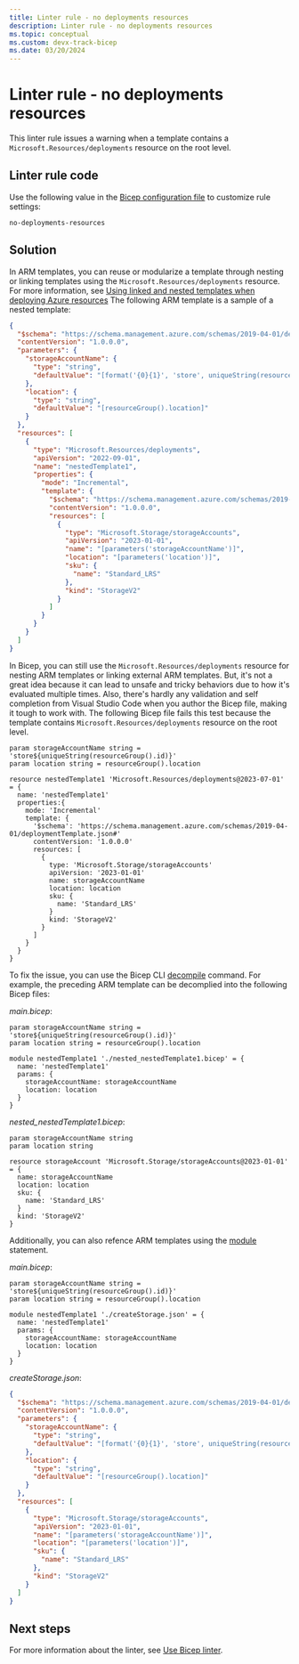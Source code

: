 ```yaml
---
title: Linter rule - no deployments resources
description: Linter rule - no deployments resources
ms.topic: conceptual
ms.custom: devx-track-bicep
ms.date: 03/20/2024
---
```


# Linter rule - no deployments resources

This linter rule issues a warning when a template contains a `Microsoft.Resources/deployments` resource on the root level.

## Linter rule code

Use the following value in the [Bicep configuration file](bicep-config-linter.md) to customize rule settings:

`no-deployments-resources`

## Solution

In ARM templates, you can reuse or modularize a template through nesting or linking templates using the `Microsoft.Resources/deployments` resource. For more information, see [Using linked and nested templates when deploying Azure resources](../templates/linked-templates.md) The following ARM template is a sample of a nested template:

```json
{
  "$schema": "https://schema.management.azure.com/schemas/2019-04-01/deploymentTemplate.json#",
  "contentVersion": "1.0.0.0",
  "parameters": {
    "storageAccountName": {
      "type": "string",
      "defaultValue": "[format('{0}{1}', 'store', uniqueString(resourceGroup().id))]"
    },
    "location": {
      "type": "string",
      "defaultValue": "[resourceGroup().location]"
    }
  },
  "resources": [
    {
      "type": "Microsoft.Resources/deployments",
      "apiVersion": "2022-09-01",
      "name": "nestedTemplate1",
      "properties": {
        "mode": "Incremental",
        "template": {
          "$schema": "https://schema.management.azure.com/schemas/2019-04-01/deploymentTemplate.json#",
          "contentVersion": "1.0.0.0",
          "resources": [
            {
              "type": "Microsoft.Storage/storageAccounts",
              "apiVersion": "2023-01-01",
              "name": "[parameters('storageAccountName')]",
              "location": "[parameters('location')]",
              "sku": {
                "name": "Standard_LRS"
              },
              "kind": "StorageV2"
            }
          ]
        }
      }
    }
  ]
}
```

In Bicep, you can still use the `Microsoft.Resources/deployments` resource for nesting ARM templates or linking external ARM templates. But, it's not a great idea because it can lead to unsafe and tricky behaviors due to how it's evaluated multiple times. Also, there's hardly any validation and self completion from Visual Studio Code when you author the Bicep file, making it tough to work with. The following Bicep file fails this test because the template contains `Microsoft.Resources/deployments` resource on the root level.

```bicep
param storageAccountName string = 'store${uniqueString(resourceGroup().id)}'
param location string = resourceGroup().location

resource nestedTemplate1 'Microsoft.Resources/deployments@2023-07-01' = {
  name: 'nestedTemplate1'
  properties:{
    mode: 'Incremental'
    template: {
      '$schema': 'https://schema.management.azure.com/schemas/2019-04-01/deploymentTemplate.json#'
      contentVersion: '1.0.0.0'
      resources: [
        {
          type: 'Microsoft.Storage/storageAccounts'
          apiVersion: '2023-01-01'
          name: storageAccountName
          location: location
          sku: {
            name: 'Standard_LRS'
          }
          kind: 'StorageV2'
        }
      ]
    }    
  }
}
```

To fix the issue, you can use the Bicep CLI [decompile](./bicep-cli.md#decompile) command. For example, the preceding ARM template can be decomplied into the following Bicep files:

_main.bicep_:

```bicep
param storageAccountName string = 'store${uniqueString(resourceGroup().id)}'
param location string = resourceGroup().location

module nestedTemplate1 './nested_nestedTemplate1.bicep' = {
  name: 'nestedTemplate1'
  params: {
    storageAccountName: storageAccountName
    location: location
  }
}
```

_nested_nestedTemplate1.bicep_:

```bicep
param storageAccountName string
param location string

resource storageAccount 'Microsoft.Storage/storageAccounts@2023-01-01' = {
  name: storageAccountName
  location: location
  sku: {
    name: 'Standard_LRS'
  }
  kind: 'StorageV2'
}
```

Additionally, you can also refence ARM templates using the [module](./modules.md) statement.

_main.bicep_:

```bicep
param storageAccountName string = 'store${uniqueString(resourceGroup().id)}'
param location string = resourceGroup().location

module nestedTemplate1 './createStorage.json' = {
  name: 'nestedTemplate1'
  params: {
    storageAccountName: storageAccountName
    location: location
  }
}
```

_createStorage.json_:

```json
{
  "$schema": "https://schema.management.azure.com/schemas/2019-04-01/deploymentTemplate.json#",
  "contentVersion": "1.0.0.0",
  "parameters": {
    "storageAccountName": {
      "type": "string",
      "defaultValue": "[format('{0}{1}', 'store', uniqueString(resourceGroup().id))]"
    },
    "location": {
      "type": "string",
      "defaultValue": "[resourceGroup().location]"
    }
  },
  "resources": [
    {
      "type": "Microsoft.Storage/storageAccounts",
      "apiVersion": "2023-01-01",
      "name": "[parameters('storageAccountName')]",
      "location": "[parameters('location')]",
      "sku": {
        "name": "Standard_LRS"
      },
      "kind": "StorageV2"
    }
  ]
}
```

## Next steps

For more information about the linter, see [Use Bicep linter](./linter.md).
